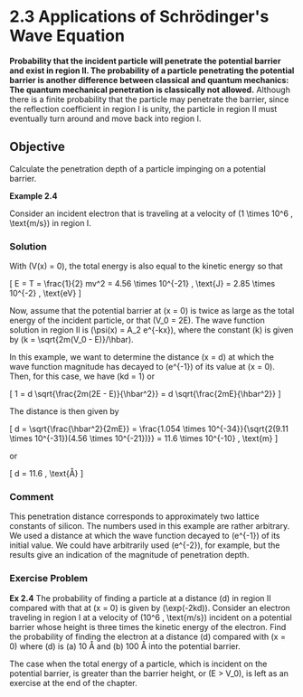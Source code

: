 # 2.3 Applications of Schrödinger's Wave Equation

**Probability that the incident particle will penetrate the potential barrier and exist in region II. The probability of a particle penetrating the potential barrier is another difference between classical and quantum mechanics: The quantum mechanical penetration is classically not allowed.** Although there is a finite probability that the particle may penetrate the barrier, since the reflection coefficient in region I is unity, the particle in region II must eventually turn around and move back into region I.

## Objective

Calculate the penetration depth of a particle impinging on a potential barrier.

**Example 2.4**

Consider an incident electron that is traveling at a velocity of \(1 \times 10^6 \, \text{m/s}\) in region I.

### Solution

With \(V(x) = 0\), the total energy is also equal to the kinetic energy so that

\[
E = T = \frac{1}{2} mv^2 = 4.56 \times 10^{-21} \, \text{J} = 2.85 \times 10^{-2} \, \text{eV}
\]

Now, assume that the potential barrier at \(x = 0\) is twice as large as the total energy of the incident particle, or that \(V_0 = 2E\). The wave function solution in region II is \(\psi(x) = A_2 e^{-kx}\), where the constant \(k\) is given by \(k = \sqrt{2m(V_0 - E)}/\hbar\).

In this example, we want to determine the distance \(x = d\) at which the wave function magnitude has decayed to \(e^{-1}\) of its value at \(x = 0\). Then, for this case, we have \(kd = 1\) or

\[
1 = d \sqrt{\frac{2m(2E - E)}{\hbar^2}} = d \sqrt{\frac{2mE}{\hbar^2}}
\]

The distance is then given by

\[
d = \sqrt{\frac{\hbar^2}{2mE}} = \frac{1.054 \times 10^{-34}}{\sqrt{2(9.11 \times 10^{-31})(4.56 \times 10^{-21})}} = 11.6 \times 10^{-10} \, \text{m}
\]

or

\[
d = 11.6 \, \text{Å}
\]

### Comment

This penetration distance corresponds to approximately two lattice constants of silicon. The numbers used in this example are rather arbitrary. We used a distance at which the wave function decayed to \(e^{-1}\) of its initial value. We could have arbitrarily used \(e^{-2}\), for example, but the results give an indication of the magnitude of penetration depth.

### Exercise Problem

**Ex 2.4** The probability of finding a particle at a distance \(d\) in region II compared with that at \(x = 0\) is given by \(\exp(-2kd)\). Consider an electron traveling in region I at a velocity of \(10^6 \, \text{m/s}\) incident on a potential barrier whose height is three times the kinetic energy of the electron. Find the probability of finding the electron at a distance \(d\) compared with \(x = 0\) where \(d\) is (a) 10 Å and (b) 100 Å into the potential barrier.

The case when the total energy of a particle, which is incident on the potential barrier, is greater than the barrier height, or \(E > V_0\), is left as an exercise at the end of the chapter.